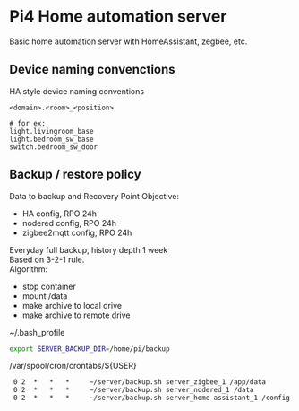 # Pi4 Home automation server

Basic home automation server with HomeAssistant, zegbee, etc.  

## Device naming convenctions

HA style device naming conventions

```
<domain>.<room>_<position>

# for ex:
light.livingroom_base
light.bedroom_sw_base
switch.bedroom_sw_door
```

## Backup / restore policy

Data to backup and Recovery Point Objective:  
- HA config, RPO 24h
- nodered config, RPO 24h
- zigbee2mqtt config, RPO 24h

Everyday full backup, history depth 1 week  
Based on 3-2-1 rule.  
Algorithm:  
- stop container
- mount /data 
- make archive to local drive
- make archive to remote drive

~/.bash_profile
```sh
export SERVER_BACKUP_DIR=/home/pi/backup
```

/var/spool/cron/crontabs/${USER}
```
 0 2  *   *   *     ~/server/backup.sh server_zigbee_1 /app/data
 0 2  *   *   *     ~/server/backup.sh server_nodered_1 /data
 0 2  *   *   *     ~/server/backup.sh server_home-assistant_1 /config

```
